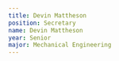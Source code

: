 ```yaml
---
title: Devin Mattheson
position: Secretary
name: Devin Mattheson
year: Senior
major: Mechanical Engineering
---
```

